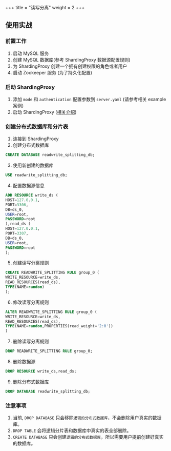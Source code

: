 +++
title = "读写分离"
weight = 2
+++

## 使用实战

### 前置工作

1. 启动 MySQL 服务
2. 创建 MySQL 数据库(参考 ShardingProxy 数据源配置规则)
3. 为 ShardingProxy 创建一个拥有创建权限的角色或者用户
4. 启动 Zookeeper 服务 (为了持久化配置)

### 启动 ShardingProxy

1. 添加 `mode` 和 `authentication` 配置参数到 `server.yaml` (请参考相关 example 案例)
2. 启动 ShardingProxy ([相关介绍](/cn/quick-start/shardingsphere-proxy-quick-start/))

### 创建分布式数据库和分片表

1. 连接到 ShardingProxy
2. 创建分布式数据库

```SQL
CREATE DATABASE readwrite_splitting_db;
```

3. 使用新创建的数据库

```SQL
USE readwrite_splitting_db;
```

4. 配置数据源信息

```SQL
ADD RESOURCE write_ds (
HOST=127.0.0.1,
PORT=3306,
DB=ds_0,
USER=root,
PASSWORD=root
),read_ds (
HOST=127.0.0.1,
PORT=3307,
DB=ds_0,
USER=root,
PASSWORD=root
);
```

5. 创建读写分离规则

```SQL
CREATE READWRITE_SPLITTING RULE group_0 (
WRITE_RESOURCE=write_ds,
READ_RESOURCES(read_ds),
TYPE(NAME=random)
);
```

6. 修改读写分离规则

```SQL
ALTER READWRITE_SPLITTING RULE group_0 (
WRITE_RESOURCE=write_ds,
READ_RESOURCES(read_ds),
TYPE(NAME=random,PROPERTIES(read_weight='2:0'))
)
```

7. 删除读写分离规则

```SQL
DROP READWRITE_SPLITTING RULE group_0;
```

8. 删除数据源

```SQL
DROP RESOURCE write_ds,read_ds;
```

9. 删除分布式数据库

```SQL
DROP DATABASE readwrite_splitting_db;
```

### 注意事项

1. 当前, `DROP DATABASE` 只会移除`逻辑的分布式数据库`，不会删除用户真实的数据库。
2. `DROP TABLE` 会将逻辑分片表和数据库中真实的表全部删除。
3. `CREATE DATABASE` 只会创建`逻辑的分布式数据库`，所以需要用户提前创建好真实的数据库。
